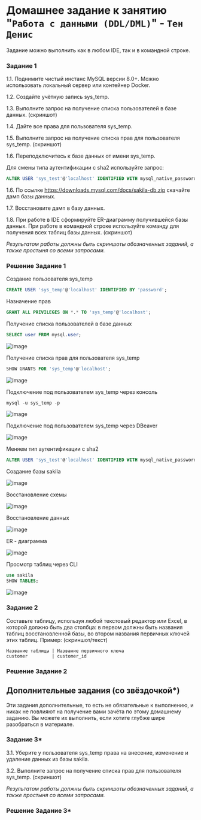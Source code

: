 # Домашнее задание к занятию "`Работа с данными (DDL/DML)`" - `Тен Денис`

Задание можно выполнить как в любом IDE, так и в командной строке.

### Задание 1
1.1. Поднимите чистый инстанс MySQL версии 8.0+. Можно использовать локальный сервер или контейнер Docker.

1.2. Создайте учётную запись sys_temp. 

1.3. Выполните запрос на получение списка пользователей в базе данных. (скриншот)

1.4. Дайте все права для пользователя sys_temp. 

1.5. Выполните запрос на получение списка прав для пользователя sys_temp. (скриншот)

1.6. Переподключитесь к базе данных от имени sys_temp.

Для смены типа аутентификации с sha2 используйте запрос: 
```sql
ALTER USER 'sys_test'@'localhost' IDENTIFIED WITH mysql_native_password BY 'password';
```
1.6. По ссылке https://downloads.mysql.com/docs/sakila-db.zip скачайте дамп базы данных.

1.7. Восстановите дамп в базу данных.

1.8. При работе в IDE сформируйте ER-диаграмму получившейся базы данных. При работе в командной строке используйте команду для получения всех таблиц базы данных. (скриншот)

*Результатом работы должны быть скриншоты обозначенных заданий, а также простыня со всеми запросами.*

### Решение Задание 1

Создание пользователя sys_temp
```sql
CREATE USER 'sys_temp'@'localhost' IDENTIFIED BY 'password';
```

Назначение прав
```sql
GRANT ALL PRIVILEGES ON *.* TO 'sys_temp'@'localhost';
```
Получение списка пользователей в базе данных
```sql
SELECT user FROM mysql.user;
```

![image](https://github.com/killakazzak/12-02-sdb-hw/assets/32342205/39d42bae-bcf0-4d79-b6d3-5085895f6b47)

Получение списка прав для пользователя sys_temp

```sql
SHOW GRANTS FOR 'sys_temp'@'localhost';
```
![image](https://github.com/killakazzak/12-02-sdb-hw/assets/32342205/97f2c37f-8671-4449-a11e-975ffaeaeccf)

Подключение под пользователем sys_temp через консоль

```
mysql -u sys_temp -p
```
![image](https://github.com/killakazzak/12-02-sdb-hw/assets/32342205/4aac3500-d5b6-46c6-bd64-9c5ab8e4e2ff)

Подключение под пользователем sys_temp через DBeaver

![image](https://github.com/killakazzak/12-02-sdb-hw/assets/32342205/27846cd7-18a4-4db0-97ab-0b8fa9612a7a)

Меняем тип аутентификации с sha2

```sql
ALTER USER 'sys_test'@'localhost' IDENTIFIED WITH mysql_native_password BY 'password';
```

Создание базы sakila

![image](https://github.com/killakazzak/12-02-sdb-hw/assets/32342205/9ab1b838-c813-44a0-a99f-9a9650e21e0b)


Восстановление схемы

![image](https://github.com/killakazzak/12-02-sdb-hw/assets/32342205/2f96458c-b624-4d30-9d7d-fe44aac293db)


Восстановление данных

![image](https://github.com/killakazzak/12-02-sdb-hw/assets/32342205/6181c221-ad4d-4546-92dc-2790b3c49be8)

ER - диаграмма

![image](https://github.com/killakazzak/12-02-sdb-hw/assets/32342205/2aec7ed8-5118-404e-a8de-2d426cbdc400)

Просмотр таблиц через CLI

```sql
use sakila
SHOW TABLES;
```

![image](https://github.com/killakazzak/12-02-sdb-hw/assets/32342205/ddc5dfef-cf16-4b38-91a6-26028b5d9afc)



### Задание 2
Составьте таблицу, используя любой текстовый редактор или Excel, в которой должно быть два столбца: в первом должны быть названия таблиц восстановленной базы, во втором названия первичных ключей этих таблиц. Пример: (скриншот/текст)
```
Название таблицы | Название первичного ключа
customer         | customer_id
```

### Решение Задание 2


## Дополнительные задания (со звёздочкой*)
Эти задания дополнительные, то есть не обязательные к выполнению, и никак не повлияют на получение вами зачёта по этому домашнему заданию. Вы можете их выполнить, если хотите глубже шире разобраться в материале.

### Задание 3*
3.1. Уберите у пользователя sys_temp права на внесение, изменение и удаление данных из базы sakila.

3.2. Выполните запрос на получение списка прав для пользователя sys_temp. (скриншот)

*Результатом работы должны быть скриншоты обозначенных заданий, а также простыня со всеми запросами.*

### Решение Задание 3*







